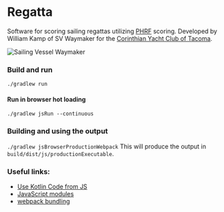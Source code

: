# Regatta
Software for scoring sailing regattas utilizing [PHRF](https://www.ussailing.org/competition/offshore/phrf/) scoring.
Developed by William Kamp of SV Waymaker for the [Corinthian Yacht Club of Tacoma](https://cyct.com/).

![Sailing Vessel Waymaker](./sv_waymaker.jpeg "SV Waymaker")

### Build and run 
`./gradlew run`

#### Run in browser hot loading
`./gradlew jsRun --continuous`

### Building and using the output
`./gradlew jsBrowserProductionWebpack`
This will produce the output in `build/dist/js/productionExecutable`.

### Useful links:
- [Use Kotlin Code from JS](https://kotlinlang.org/docs/js-to-kotlin-interop.html)
- [JavaScript modules](https://kotlinlang.org/docs/js-modules.html)
- [webpack bundling](https://kotlinlang.org/docs/js-project-setup.html#webpack-bundling)
